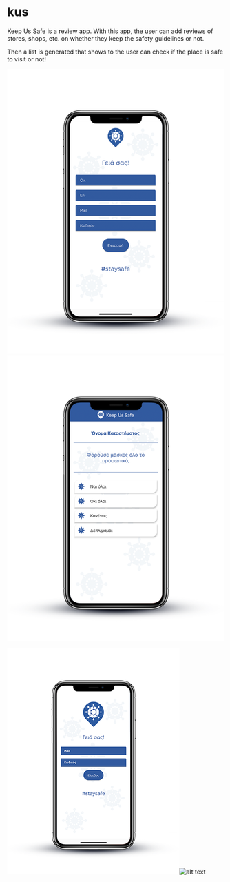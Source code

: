 # kus

Keep Us Safe is a review app. With this app, the user can add reviews of stores, shops, etc. on whether they keep the safety guidelines or not. 

Then a list is generated that shows to the user can check if the place is safe to visit or not!


![alt text](https://github.com/arissk/KeepUsSafe/blob/main/Registration.png) ![alt text](https://github.com/arissk/KeepUsSafe/blob/main/ReviewsQuestions.png)

![alt text](https://github.com/arissk/KeepUsSafe/blob/main/SignIn.png)![alt text](https://github.com/arissk/KeepUsSafe/blob/main/StoreRegistration)
